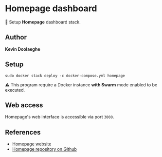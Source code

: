 # Homepage dashboard

:triangular_flag_on_post: Setup **Homepage** dashboard stack.

## Author

**Kevin Doolaeghe**

## Setup

```
sudo docker stack deploy -c docker-compose.yml homepage
```

:warning: This program require a Docker instance **with Swarm** mode enabled to be executed.

## Web access

Homepage's web interface is accessible via port `3000`.

## References

* [Homepage website](https://gethomepage.dev/)
* [Homepage repository on Github](https://github.com/gethomepage/homepage)
